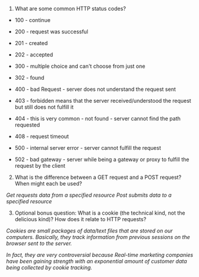 1. What are some common HTTP status codes?

* 100 - continue

* 200 - request was successful

* 201 - created

* 202 - accepted

* 300 - multiple choice and can't choose from just one

* 302 - found

* 400 - bad Request - server does not understand the request sent

* 403 - forbidden means that the server received/understood the request but still does not fulfill it

* 404 - this is very common - not found - server cannot find the path requested

* 408  - request timeout

* 500 - internal server error - server cannot fulfill the request

* 502 - bad gateway - server while being a gateway or proxy to fulfill the request by the client

2. What is the difference between a GET request and a POST request? When might each be used?

*Get requests data from a specified resource*
*Post submits data to a specified resource*

3. Optional bonus question: What is a cookie (the technical kind, not the delicious kind)? How does it relate to HTTP requests?

*Cookies are small packages of data/text files that are stored on our computers. Basically, they track information from previous sessions on the browser sent to the server.*

*In fact, they are very controversial because Real-time marketing companies have been gaining strength with an exponential amount of customer data being collected by cookie tracking.*